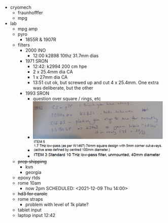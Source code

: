 - cryomech
	- fraunhofffer
	- mpg
- lab
	- mpg amp
	- pyro
		- 1855R & 1907R
	- filters
		- 2000 INO
			- 12:00 k2898 10thz 31.7mm dias
		- 1971 SRON
			- 12:42: k2994 200 cm hpe
			- 2 x 25.4mm dia CA
			- 1 x 27mm dia CA
			- 13:51 cut ok, but screwed up and cut 4 x 25.4mm. One extra was deliberate, but the other
		- 1993 SRON
			- question over square / rings, etc
			- ![image.png](../assets/image_1639047963847_0.png)
			- ![image.png](../assets/image_1639048007163_0.png)
			- ![image.png](../assets/image_1639048065568_0.png)
	- ~~prep shipping~~
		- kvn
		- georgia
	- epoxy rtds
	- rome 10am
		- now 2pm
		  SCHEDULED: <2021-12-09 Thu 14:00>
	- ~~hd3 for carole~~
	- rome straps
		- problem with level of 1k plate?
	- tablet input
	- laptop input 12:42